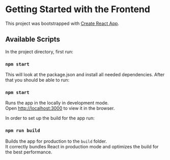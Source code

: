 # Getting Started with the Frontend

This project was bootstrapped with [Create React App](https://github.com/facebook/create-react-app).

## Available Scripts

In the project directory, first run:
### `npm start`
This will look at the package.json and install all needed dependencies. After that you should be able to run:

### `npm start`

Runs the app in the locally in development mode.\
Open [http://localhost:3000](http://localhost:3000) to view it in the browser.

In order to set up the build for the app run:
### `npm run build`

Builds the app for production to the `build` folder.\
It correctly bundles React in production mode and optimizes the build for the best performance.
